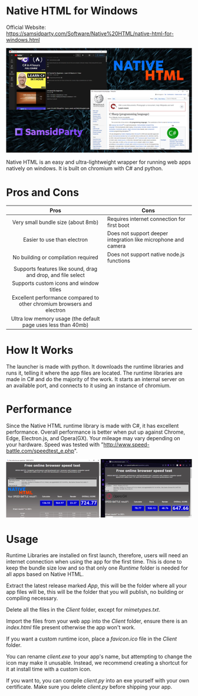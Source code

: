 # Native HTML for Windows

Official Website: https://samsidparty.com/Software/Native%20HTML/native-html-for-windows.html

![Native HTML Demonstration](https://github.com/SamarthCat/Native-HTML-for-Windows/blob/main/Images/Thumbnail.png)

Native HTML is an easy and ultra-lightweight wrapper for running web apps natively on windows.
It is built on chromium with C# and python.

# Pros and Cons

|                                  Pros                                  | Cons                                                           |
|:----------------------------------------------------------------------:|----------------------------------------------------------------|
|                   Very small bundle size (about 8mb)                   |           Requires internet connection for first boot          |
|                       Easier to use than electron                      | Does not support deeper integration like microphone and camera |
|                   No building or compilation required                  |            Does not support native node.js functions           |
|      Supports features like sound, drag and drop, and file select      |                                                                |
|                 Supports custom icons and window titles                |                                                                |
| Excellent performance compared to other chromium browsers and electron |                                                                |
|      Ultra low memory usage (the default page uses less than 40mb)     |                                                                |

# How It Works

The launcher is made with python. It downloads the runtime libraries and runs it, telling it where the app files are located.
The runtime libraries are made in C# and do the majority of the work.
It starts an internal server on an available port, and connects to it using an instance of chromium.


# Performance

Since the Native HTML runtime library is made with C#, it has excellent performance.
Overall performance is better when put up against Chrome, Edge, Electron.js, and Opera(GX).
Your mileage may vary depending on your hardware.
Speed was tested with "http://www.speed-battle.com/speedtest_e.php".

![Native HTML beating Opera GX](https://github.com/SamarthCat/Native-HTML-for-Windows/blob/main/Images/Performance.png)

# Usage

Runtime Libraries are installed on first launch, therefore, users will need an internet connection when using the app for the first time. This is done to keep the bundle size low and so that only one *Runtime* folder is needed for all apps based on Native HTML.

Extract the latest release marked *App*, this will be the folder where all your app files will be, this will be the folder that you will publish, no building or compiling necessary.

Delete all the files in the *Client* folder, except for *mimetypes.txt*.

Import the files from your web app into the *Client* folder, ensure there is an *index.html* file present otherwise the app won't work.

If you want a custom runtime icon, place a *favicon.ico* file in the *Client* folder.

You can rename *client.exe* to your app's name, but attempting to change the icon may make it unusable. Instead, we recommend creating a shortcut for it at install time with a custom icon.

If you want to, you can compile *client.py* into an exe yourself with your own certificate. Make sure you delete *client.py* before shipping your app.
